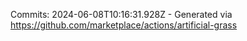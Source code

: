 Commits: 2024-06-08T10:16:31.928Z - Generated via https://github.com/marketplace/actions/artificial-grass
<br>
